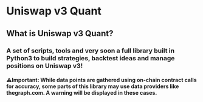 # **Uniswap v3 Quant**

## What is Uniswap v3 Quant?
### A set of scripts, tools and very soon a full library built in Python3 to build strategies, backtest ideas and manage positions on Uniswap v3!

#### **⚠️Important**: While data points are gathered using on-chain contract calls for accuracy, some parts of this library may use data providers like thegraph.com. A warning will be displayed in these cases.